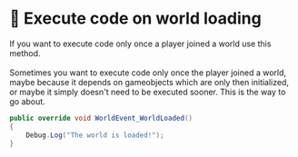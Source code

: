 # 📑 Execute code on world loading

If you want to execute code only once a player joined a world use this method.\
\
Sometimes you want to execute code only once the player joined a world, maybe because it depends on gameobjects which are only then initialized, or maybe it simply doesn't need to be executed sooner. This is the way to go about.

```csharp
public override void WorldEvent_WorldLoaded()
{
    Debug.Log("The world is loaded!");
}
```
